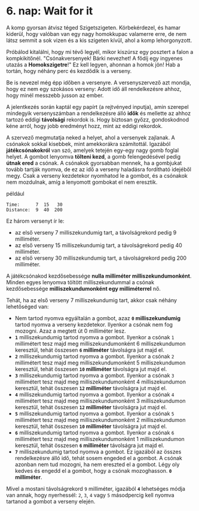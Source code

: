 # 6. nap: Wait for it

A komp gyorsan átvisz téged Szigetszigeten. Körbekérdezel, és hamar kiderül, hogy valóban van egy nagy homokkupac valamerre erre, de nem látsz semmit a sok vizen és a kis szigeten kívül, ahol a komp lehorgonyzott.

Próbálod kitalálni, hogy mi tévő legyél, mikor kiszúrsz egy posztert a falon a kompkikitőnél. "Csónakversenyek! Bárki nevezhet! A fődíj egy ingyenes utazás a **Homokszigetre**!" Ez kell legyen, ahonnan a homok jön! Hab a tortán, hogy néhány perc és kezdődik is a verseny. 

Be is nevezel még épp időben a versenyre. A versenyszervező azt mondja, hogy ez nem egy szokásos verseny: Adott idő áll rendelkezésre ahhoz, hogy minél messzebb jusson az ember.

A jelentkezés során kaptál egy papírt (a rejtvényed inputja), amin szerepel mindegyik versenyszámban a rendelkezésre álló **idők** és mellette az ahhoz tartozó eddigi **távolsági** rekordok is. Hogy biztosan győzz, gondoskodnod kéne arról, hogy jobb eredményt hozz, mint az eddigi rekordok. 

A szervező megmutatja neked a helyet, ahol a versenyek zajlanak. A csónakok sokkal kisebbek, mint amekkorákra számítottál. Igazából **játékcsónakokról** van szó, amelyek tetején egy-egy nagy gomb foglal helyet. A gombot lenyomva **tölteni kezd**, a gomb felengedésével pedig **útnak ered** a csónak. A csónakok gyorsabban mennek, ha a gombjukat tovább tartják nyomva, de ez az idő a verseny haladásra fordítható idejéből megy. Csak a verseny kezdetekor nyomhatod le a gombot, és a csónakok nem mozdulnak, amíg a lenyomott gombokat el nem eresztik.

például

```
Time:      7  15   30
Distance:  9  40  200
```

Ez három versenyt ír le:

- az első verseny 7 milliszekundumig tart, a távolságrekord pedig 9 milliméter.
- az első verseny 15 milliszekundumig tart, a távolságrekord pedig 40 milliméter.
- az első verseny 30 milliszekundumig tart, a távolságrekord pedig 200 milliméter.

A  játékcsónakod kezdősebessége **nulla milliméter milliszekundumonként**. Minden egyes lenyomva töltött milliszekundummal a csónak kezdősebessége **milliszekundumonként egy milliméterrel** nő.

Tehát, ha az első verseny 7 milliszekundumig tart, akkor csak néhány lehetőséged van: 

- Nem tartod nyomva egyáltalán a gombot, azaz **``0`` milliszekundumig** tartod nyomva a verseny kezdetekor. Ilyenkor a csónak nem fog mozogni. 
Azaz a megtett út 0 milliméter lesz. 
- **``1``** milliszekundumig tartod nyomva a gombot. Ilyenkor a csónak ``1`` millimétert tesz majd meg milliszekundumonként 6 milliszekundumon keresztül, tehát összesen **``6`` milliméter** távolságra jut majd el. 
- **``2``** milliszekundumig tartod nyomva a gombot. Ilyenkor a csónak ``2`` millimétert tesz majd meg milliszekundumonként 5 milliszekundumon keresztül, tehát összesen **``10`` milliméter** távolságra jut majd el. 
- **``3``** milliszekundumig tartod nyomva a gombot. Ilyenkor a csónak ``3`` millimétert tesz majd meg milliszekundumonként 4 milliszekundumon keresztül, tehát összesen **``12`` milliméter** távolságra jut majd el. 
- **``4``** milliszekundumig tartod nyomva a gombot. Ilyenkor a csónak ``4`` millimétert tesz majd meg milliszekundumonként 3 milliszekundumon keresztül, tehát összesen **``12`` milliméter** távolságra jut majd el. 
- **``5``** milliszekundumig tartod nyomva a gombot. Ilyenkor a csónak ``5`` millimétert tesz majd meg milliszekundumonként 2 milliszekundumon keresztül, tehát összesen **``10`` milliméter** távolságra jut majd el. 
- **``6``** milliszekundumig tartod nyomva a gombot. Ilyenkor a csónak ``6`` millimétert tesz majd meg milliszekundumonként 1 milliszekundumon keresztül, tehát összesen **``6`` milliméter** távolságra jut majd el. 
- **``7``** milliszekundumig tartod nyomva a gombot. Ez igazából az összes rendelkezésre álló idő, tehát sosem engeded el a gombot. A csónak azonban nem tud mozogni, ha nem ereszted el a gombot. Légy oly kedves és engedd el a gombot, hogy a csónak mozoghasson. **``0`` milliméter**.

Mivel a mostani távolságrekord ``9`` milliméter, igazából **``4``** lehetséges módja van annak, hogy nyerhessél: ``2``, ``3``, ``4`` vagy ``5`` másodpercig kell nyomva tartanod a gombot a verseny elején. 
